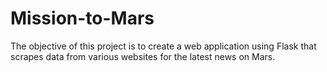 # Mission-to-Mars

The objective of this project is to create a web application using Flask that scrapes data from various websites for the latest news on Mars.
